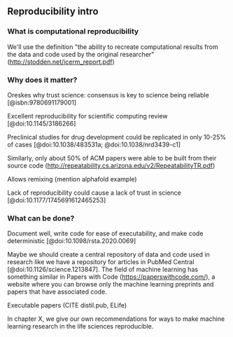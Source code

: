 ## Reproducibility intro

### What is computational reproducibility

We'll use the definition "the ability to recreate computational results from the data and code used by the original researcher" (http://stodden.net/icerm_report.pdf)

### Why does it matter?
Oreskes why trust science: consensus is key to science being reliable [@isbn:9780691179001]

Excellent reproducibility for scientific computing review [@doi:10.1145/3186266]

Preclinical studies for drug development could be replicated in only 10-25% of cases [@doi:10.1038/483531a; @doi:10.1038/nrd3439-c1]

Similarly, only about 50% of ACM papers were able to be built from their source code (http://repeatability.cs.arizona.edu/v2/RepeatabilityTR.pdf)

Allows remixing (mention alphafold example)

Lack of reproducibility could cause a lack of trust in science [@doi:10.1177/1745691612465253]



### What can be done?

Document well, write code for ease of executability, and make code deterministic [@doi:10.1098/rsta.2020.0069]

Maybe we should create a central repository of data and code used in research like we have a repository for articles in PubMed Central [@doi:10.1126/science.1213847].
The field of machine learning has something similar in Papers with Code (https://paperswithcode.com/), a website where you can browse only the machine learning preprints and papers that have associated code.

Executable papers (CITE distil.pub, ELife)

In chapter X, we give our own recommendations for ways to make machine learning research in the life sciences reproducible.
